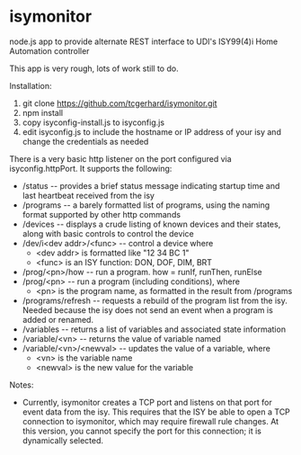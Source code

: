 isymonitor
==========

node.js app to provide alternate REST interface to UDI's ISY99(4)i Home Automation controller

This app is very rough, lots of work still to do.

Installation:

1.  git clone https://github.com/tcgerhard/isymonitor.git
2.  npm install
3.  copy isyconfig-install.js to isyconfig.js
4. edit isyconfig.js to include the hostname or IP address of your isy and change the credentials as needed

There is a very basic http listener on the port configured via isyconfig.httpPort.   It supports the following:

* /status -- provides a brief status message indicating startup time and last heartbeat received from the isy
* /programs -- a barely formatted list of programs, using the naming format supported by other http commands
* /devices -- displays a crude listing of known devices and their states, along with basic controls to control the device
* /dev/i\<dev addr\>/\<func\> -- control a device where
  * \<dev addr\> is formatted like "12 34 BC 1" 
  * \<func\> is an ISY function: DON, DOF, DIM, BRT
* /prog/\<pn\>/how -- run a program.  how = runIf, runThen, runElse
* /prog/\<pn\> -- run a program (including conditions), where
  * \<pn\> is the program name, as formatted in the result from /programs
* /programs/refresh -- requests a rebuild of the program list from the isy.  Needed because the isy does not send an event when a program is added or renamed.
* /variables -- returns a list of variables and associated state information
* /variable/\<vn\> -- returns the value of variable named <vn>
* /variable/\<vn\>/\<newval\> -- updates the value of a variable, where
  * \<vn\> is the variable name
  * \<newval\> is the new value for the variable

Notes:
* Currently, isymonitor creates a TCP port and listens on that port for event data from the isy.   This requires that the ISY be able to open a TCP connection to isymonitor, which may require firewall rule changes.   At this version, you cannot specify the port for this connection; it is dynamically selected.





